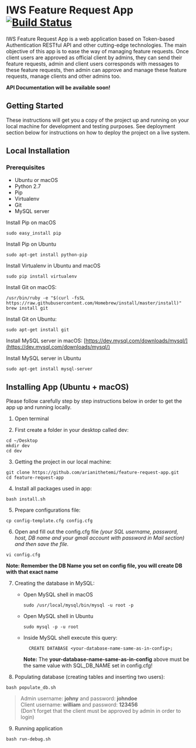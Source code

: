 # IWS Feature Request App [![Build Status](https://travis-ci.org/arianithetemi/feature-request-app.svg?branch=master)](https://travis-ci.org/arianithetemi/feature-request-app)
IWS Feature Request App is a web application based on Token-based Authentication RESTful API and other cutting-edge technologies. The main objective of this app is to ease the way of managing feature requests. Once client users are approved as official client by admins, they can send their feature requests, admin and client users corresponds with messages to these feature requests, then admin can approve and manage these feature requests, manage clients and other admins too.

**API Documentation will be available soon!**

## Getting Started
These instructions will get you a copy of the project up and running on your local machine for development and testing purposes. See deployment section below for instructions on how to deploy the project on a live system.
## Local Installation
### Prerequisites
 * Ubuntu or macOS
 * Python 2.7
 * Pip
 * Virtualenv
 * Git
 * MySQL server
 
Install Pip on macOS
```
sudo easy_install pip
```
Install Pip on Ubuntu
```
sudo apt-get install python-pip
```
Install Virtualenv in Ubuntu and macOS
```
sudo pip install virtualenv
```
Install Git on macOS:
```
/usr/bin/ruby -e "$(curl -fsSL https://raw.githubusercontent.com/Homebrew/install/master/install)"
brew install git
```
Install Git on Ubuntu:
```
sudo apt-get install git
```
Install MySQL server in macOS: 
[https://dev.mysql.com/downloads/mysql/](https://dev.mysql.com/downloads/mysql/)

Install MySQL server in Ubuntu
```
sudo apt-get install mysql-server
```
## Installing App (Ubuntu + macOS)
Please follow carefully step by step instructions below in order to get the app up and running locally.

1. Open terminal

2. First create a folder in your desktop called dev:
```
cd ~/Desktop
mkdir dev
cd dev
```
3. Getting the project in our local machine:
```
git clone https://github.com/arianithetemi/feature-request-app.git
cd feature-request-app
```
4. Install all packages used in app:
```
bash install.sh
```
5. Prepare configurations file:
```
cp config-template.cfg config.cfg
```
6. Open and fill out the config.cfg file *(your SQL username, password, host, DB name and your gmail account with password in Mail section) and then save the file.*
```
vi config.cfg
```
**Note: Remember the DB Name you set on config file, you will create DB with that exact name**

7. Creating the database in MySQL:

    * Open MySQL shell in macOS
    
      ```
      sudo /usr/local/mysql/bin/mysql -u root -p
      ```
    * Open MySQL shell in Ubuntu
    
      ```
      sudo mysql -p -u root
      ```
    * Inside MySQL shell execute this query:
      
      ```
        CREATE DATABASE <your-database-name-same-as-in-config>;
      ```
      **Note:** The **your-database-name-same-as-in-config** above must be the same value with SQL_DB_NAME set in config.cfg!
      
8. Populating database (creating tables and inserting two users):
```
bash populate_db.sh
```
> Admin username: **johny** and password: **johndoe**                              
> Client username: **william** and password: **123456**                             
> (Don't forget that the client must be approved by admin in order to login)

9. Running application
```
bash run-debug.sh
```

